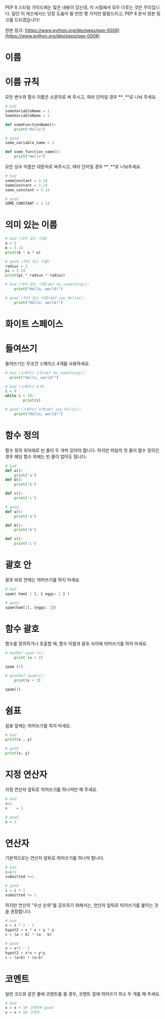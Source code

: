 PEP 8 스타일 가이드에는 많은 내용이 있는데, 이 시점에서 모두 다루는 것은 무리입니다. 일단 이 레슨에서는 당장 도움이 될 만한 몇 가지만 말씀드리고, PEP 8 문서 원본 링크를 드리겠습니다!

원본 링크: [https://www.python.org/dev/peps/pep-0008](https://www.python.org/dev/peps/pep-0008)

# **이름**

# **이름 규칙**

모든 변수와 함수 이름은 소문자로 써 주시고, 여러 단어일 경우 **`_`**로 나눠 주세요.

```python
# bad
someVariableName = 1
SomeVariableName = 1

def someFunctionName():
    print("Hello")

# good
some_variable_name = 1

def some_function_name():
    print("Hello")

```

모든 상수 이름은 대문자로 써주시고, 여러 단어일 경우 **`_`**로 나눠주세요.

```python
# bad
someConstant = 3.14
SomeConstant = 3.14
some_constant = 3.14

# good
SOME_CONSTANT = 3.14

```

# **의미 있는 이름**

```python
# bad (의미 없는 이름)
a = 2
b = 3.14
print(b * a * a)

# good (의미 있는 이름)
radius = 2
pi = 3.14
print(pi * radius * radius)

```

```python
# bad (의미 없는 이름)def do_something():
    print("Hello, world!")

# good (의미 있는 이름)def say_hello():
    print("Hello, world!")

```

# **화이트 스페이스**

# **들여쓰기**

들여쓰기는 무조건 스페이스 4개를 사용하세요.

```python
# bad (스페이스 2개)def do_something():
  print("Hello, world!")

# bad (스페이스 8개)
i = 0
while i < 10:
        print(i)

# good (스페이스 4개)def say_hello():
    print("Hello, world!")

```

# **함수 정의**

함수 정의 위아래로 빈 줄이 두 개씩 있어야 합니다. 하지만 파일의 첫 줄이 함수 정의인 경우 해당 함수 위에는 빈 줄이 없어도 됩니다.

```python
# bad
def a():
    print('a')
def b():
    print('b')

def c():
    print('c')

# good
def a():
    print('a')

def b():
    print('b')

def c();
    print('c')

```

# **괄호 안**

괄호 바로 안에는 띄어쓰기를 하지 마세요.

```python
# bad
spam( ham[ 1 ], { eggs: 2 } )

# good
spam(ham[1], {eggs: 2})

```

# **함수 괄호**

함수를 정의하거나 호출할 때, 함수 이름과 괄호 사이에 띄어쓰기를 하지 마세요.

```python
# baddef spam (x):
    print (x + 2)

spam (1)

# gooddef spam(x):
    print(x + 2)

spam(1)

```

# **쉼표**

쉼표 앞에는 띄어쓰기를 하지 마세요.

```python
# bad
print(x , y)

# good
print(x, y)

```

# **지정 연산자**

지정 연산자 앞뒤로 띄어쓰기를 하나씩만 해 주세요.

```python
# bad
x=1
x    = 1

# good
x = 1

```

# **연산자**

기본적으로는 연산자 앞뒤로 띄어쓰기를 하나씩 합니다.

```python
# bad
i=i+1
submitted +=1

# good
i = i + 1
submitted += 1

```

하지만 연산의 "우선 순위"를 강조하기 위해서는, 연산자 앞뒤로 띄어쓰기를 붙이는 것을 권장합니다.

```python
# bad
x = x * 2 - 1
hypot2 = x * x + y * y
c = (a + b) * (a - b)

# good
x = x*2 - 1
hypot2 = x*x + y*y
c = (a+b) * (a-b)

```

# **코멘트**

일반 코드와 같은 줄에 코멘트를 쓸 경우, 코멘트 앞에 띄어쓰기 최소 두 개를 해 주세요.

```python
# bad
x = x + 1# 코멘트# good
x = x + 1# 코멘트
```
